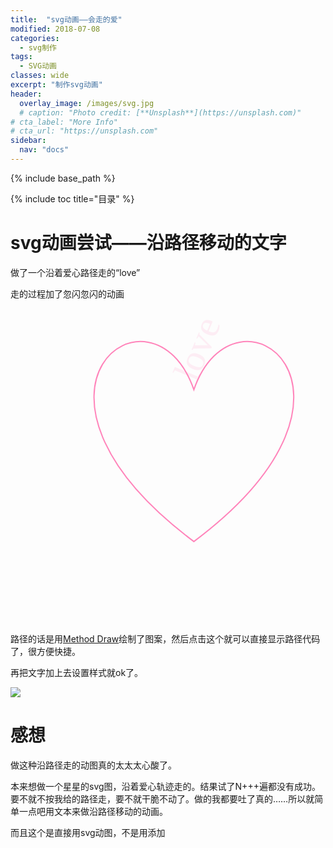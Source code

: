 ```yaml
---
title:  "svg动画——会走的爱"
modified: 2018-07-08
categories: 
  - svg制作
tags:
  - SVG动画
classes: wide
excerpt: "制作svg动画"
header:
  overlay_image: /images/svg.jpg
  # caption: "Photo credit: [**Unsplash**](https://unsplash.com)"
# cta_label: "More Info"
# cta_url: "https://unsplash.com"
sidebar:
  nav: "docs"
---
```


{% include base_path %}

{% include toc title="目录" %}

# svg动画尝试——沿路径移动的文字

做了一个沿着爱心路径走的“love”

走的过程加了忽闪忽闪的动画

<body>
<svg width="600" height="600" xmlns="http://www.w3.org/2000/svg">
  <text font-family="Kristen ITC" font-size="60" x="0" y="0" fill="#ff84ba">
  	love
  	<animate attributeName="opacity" values="0;1;1;1;1;0" dur="2s" repeatCount="indefinite" />
    <animateMotion path="m293.39055,129.87398c65.88283,-189.00813 324.01393,0 0,243.01045c-324.01393,-243.01045 -65.88283,-432.01858 0,-243.01045z" begin="0s" dur="5s" rotate="auto" repeatCount="indefinite"/>
  </text>
  <path d="m293.39055,129.87398c65.88283,-189.00813 324.01393,0 0,243.01045c-324.01393,-243.01045 -65.88283,-432.01858 0,-243.01045z" stroke="#ff84ba" stroke-width="2" fill="none" />
</svg>
</body>

路径的话是用[Method Draw](http://editor.method.ac/)绘制了图案，然后点击这个就可以直接显示路径代码了，很方便快捷。

再把文字加上去设置样式就ok了。

![](https://upload-images.jianshu.io/upload_images/9437529-e52b517e4c5531d7.jpg?imageMogr2/auto-orient/strip%7CimageView2/2/w/1240)

# 感想

做这种沿路径走的动图真的太太太心酸了。

本来想做一个星星的svg图，沿着爱心轨迹走的。结果试了N+++遍都没有成功。要不就不按我给的路径走，要不就干脆不动了。做的我都要吐了真的……所以就简单一点吧用文本来做沿路径移动的动画。

而且这个是直接用svg动图，不是用添加<style>的。